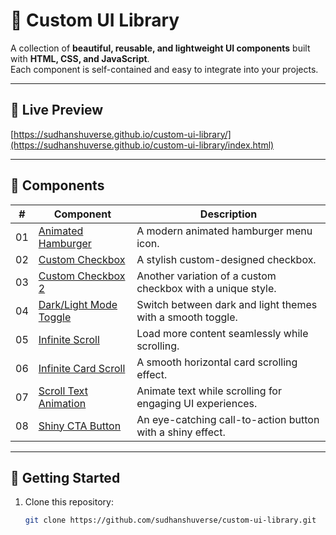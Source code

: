 # 🎨 Custom UI Library

A collection of **beautiful, reusable, and lightweight UI components** built with **HTML, CSS, and JavaScript**.  
Each component is self-contained and easy to integrate into your projects.

---

## 🔗 Live Preview
[https://sudhanshuverse.github.io/custom-ui-library/](https://sudhanshuverse.github.io/custom-ui-library/index.html)

---

## 📂 Components

| #  | Component | Description |
|----|-----------|-------------|
| 01 | [Animated Hamburger](https://sudhanshuverse.github.io/custom-ui-library/01-animated-hamburger/index.html) | A modern animated hamburger menu icon. |
| 02 | [Custom Checkbox](https://sudhanshuverse.github.io/custom-ui-library/02-custom-checkbox/index.html) | A stylish custom-designed checkbox. |
| 03 | [Custom Checkbox 2](https://sudhanshuverse.github.io/custom-ui-library/03-custom-checkbox2/index.html) | Another variation of a custom checkbox with a unique style. |
| 04 | [Dark/Light Mode Toggle](https://sudhanshuverse.github.io/custom-ui-library/04-dark-light-toggle/index.html) | Switch between dark and light themes with a smooth toggle. |
| 05 | [Infinite Scroll](https://sudhanshuverse.github.io/custom-ui-library/05-infinite-scroll/index.html) | Load more content seamlessly while scrolling. |
| 06 | [Infinite Card Scroll](https://sudhanshuverse.github.io/custom-ui-library/06-infinite-card-scroll/index.html) | A smooth horizontal card scrolling effect. |
| 07 | [Scroll Text Animation](https://sudhanshuverse.github.io/custom-ui-library/07-scroll-text-animation/index.html) | Animate text while scrolling for engaging UI experiences. |
| 08 | [Shiny CTA Button](https://sudhanshuverse.github.io/custom-ui-library/08-shiny-cta-button/index.html) | An eye-catching call-to-action button with a shiny effect. |


---

## 🚀 Getting Started

1. Clone this repository:
   ```bash
   git clone https://github.com/sudhanshuverse/custom-ui-library.git
